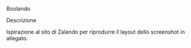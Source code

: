 Boolando

Descrizione

Ispirazione al sito di Zalando per riprodurre il layout dello screenshot in allegato.
